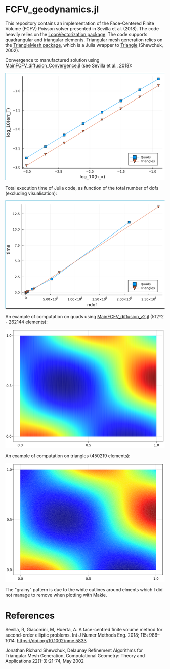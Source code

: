 # FCFV_geodynamics.jl

This repository contains an implementation of the Face-Centered Finite Volume (FCFV) Poisson solver presented in Sevilla et al. (2018). The code heavily relies on the [LoopVectorization package](https://github.com/JuliaSIMD/LoopVectorization.jl). The code supports quadrangular and triangular elements. Triangular mesh generation relies on the [TriangleMesh package](https://github.com/konsim83/TriangleMesh.jl), which is a Julia wrapper to [Triangle](https://www.cs.cmu.edu/~quake/triangle.html) (Shewchuk, 2002). 

Convergence to manufactured solution using [MainFCFV_diffusion_Convergence.jl](./MainFCFV_diffusion_Convergence.jl) (see Sevilla et al., 2018):<br/>

![](/images/1_conv_diff_cst.png)

Total execution time of Julia code, as function of the total number of dofs (excluding visualisation):<br/>

![](/images/1_time_diff_cst.png)

An example of computation on quads using [MainFCFV_diffusion_v2.jl](MainFCFV_diffusion_v2.jl) (512^2 - 262144 elements):

![](/images/1_quad_diff_cst.png)

An example of computation on triangles (450219 elements):

![](/images/1_tri_diff_cst.png)

The "grainy" pattern is due to the white outlines around elments which I did not manage to remove when plotting with Makie.

# References

Sevilla, R, Giacomini, M, Huerta, A. A face-centred finite volume method for second-order elliptic problems. Int J Numer Methods Eng. 2018; 115: 986– 1014. https://doi.org/10.1002/nme.5833

Jonathan Richard Shewchuk, Delaunay Refinement Algorithms for Triangular Mesh Generation, Computational Geometry: Theory and Applications 22(1-3):21-74, May 2002
